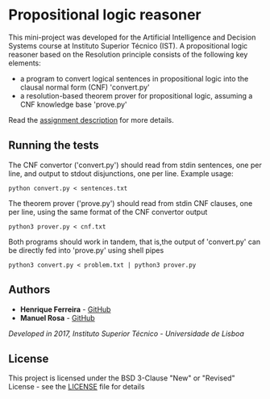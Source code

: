 # Propositional logic reasoner

This mini-project was developed for the Artificial Intelligence and Decision Systems course at Instituto Superior Técnico (IST). A propositional logic reasoner based on the Resolution principle consists of the following key elements: 
* a program to convert logical sentences in propositional logic into the clausal normal form (CNF) 'convert.py'
* a resolution-based theorem prover for propositional logic, assuming a CNF knowledge base 'prove.py'

Read the [assignment description](assignment-details.pdf) for more details.

## Running the tests
The CNF convertor ('convert.py') should read from stdin sentences, one per line, and output to stdout disjunctions, one per line. Example usage:
```
python convert.py < sentences.txt 
```

The theorem prover ('prove.py') should read from stdin CNF clauses, one per line, using the same format of the CNF convertor output
```
python3 prover.py < cnf.txt 
```

Both programs should work in tandem, that is,the output of 'convert.py' can be directly fed into 'prove.py' using shell pipes
```
python3 convert.py < problem.txt | python3 prover.py
```
## Authors

* **Henrique Ferreira** - [GitHub](https://github.com/henriquebferreira)
* **Manuel Rosa** - [GitHub](https://github.com/ManuelDCR)

*Developed in 2017, Instituto Superior Técnico - Universidade de Lisboa*

## License

This project is licensed under the BSD 3-Clause "New" or "Revised" License - see the [LICENSE](LICENSE) file for details